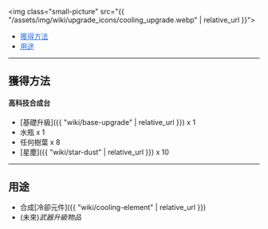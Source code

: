 <img class="small-picture" src="{{ "/assets/img/wiki/upgrade_icons/cooling_upgrade.webp" | relative_url }}">

<div class="article-content">
<ul>
    <li><a href="#獲得方法" style="color:#2a6cd6;">獲得方法</a></li>
    <li><a href="#用途" style="color:#2a6cd6;">用途</a></li>
</ul>
</div>

---

## 獲得方法

#### 高科技合成台

- [基礎升級]({{ "wiki/base-upgrade" | relative_url }}) x 1  
- 水瓶 x 1  
- 任何樹葉 x 8  
- [星塵]({{ "wiki/star-dust" | relative_url }}) x 10

---

## 用途

- 合成[冷卻元件]({{ "wiki/cooling-element" | relative_url }})  
- (未來)_武器升級物品_
